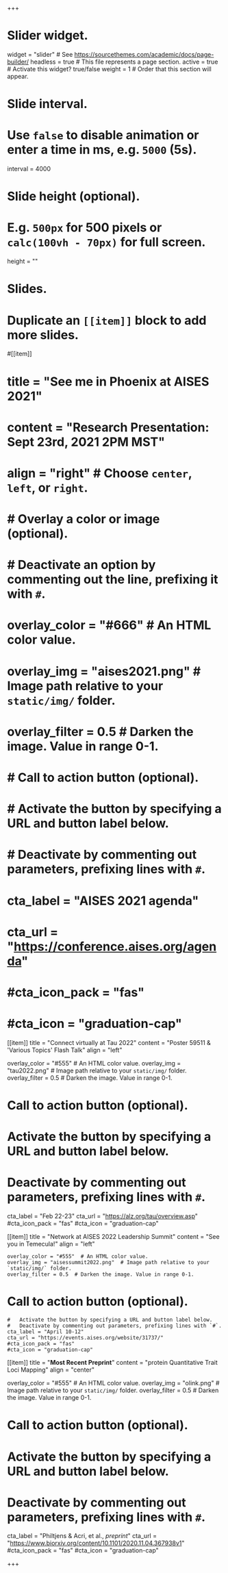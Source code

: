 +++
# Slider widget.
widget = "slider"  # See https://sourcethemes.com/academic/docs/page-builder/
headless = true  # This file represents a page section.
active = true  # Activate this widget? true/false
weight = 1  # Order that this section will appear.

# Slide interval.
# Use `false` to disable animation or enter a time in ms, e.g. `5000` (5s).
interval = 4000

# Slide height (optional).
# E.g. `500px` for 500 pixels or `calc(100vh - 70px)` for full screen.
height = ""

# Slides.
# Duplicate an `[[item]]` block to add more slides.
#[[item]]
#  title = "See me in Phoenix at AISES 2021"
#  content = "Research Presentation: Sept 23rd, 2021 2PM MST"
#  align = "right"  # Choose `center`, `left`, or `right`.
#
#  # Overlay a color or image (optional).
#  #   Deactivate an option by commenting out the line, prefixing it with `#`.
#  overlay_color = "#666"  # An HTML color value.
#  overlay_img = "aises2021.png"  # Image path relative to your `static/img/` folder.
#  overlay_filter = 0.5  # Darken the image. Value in range 0-1.
#
#  # Call to action button (optional).
#  #   Activate the button by specifying a URL and button label below.
#  #   Deactivate by commenting out parameters, prefixing lines with `#`.
#  cta_label = "AISES 2021 agenda"
#  cta_url = "https://conference.aises.org/agenda"
#  #cta_icon_pack = "fas"
#  #cta_icon = "graduation-cap"

[[item]]
  title = "Connect virtually at Tau 2022"
  content = "Poster 59511 & 'Various Topics' Flash Talk"
  align = "left"

  overlay_color = "#555"  # An HTML color value.
  overlay_img = "tau2022.png"  # Image path relative to your `static/img/` folder.
  overlay_filter = 0.5  # Darken the image. Value in range 0-1.

 # Call to action button (optional).
  #   Activate the button by specifying a URL and button label below.
  #   Deactivate by commenting out parameters, prefixing lines with `#`.
  cta_label = "Feb 22-23"
  cta_url = "https://alz.org/tau/overview.asp"
  #cta_icon_pack = "fas"
  #cta_icon = "graduation-cap"

  [[item]]
    title = "Network at AISES 2022 Leadership Summit"
    content = "See you in Temecula!"
    align = "left"

    overlay_color = "#555"  # An HTML color value.
    overlay_img = "aisessummit2022.png"  # Image path relative to your `static/img/` folder.
    overlay_filter = 0.5  # Darken the image. Value in range 0-1.

   # Call to action button (optional).
    #   Activate the button by specifying a URL and button label below.
    #   Deactivate by commenting out parameters, prefixing lines with `#`.
    cta_label = "April 10-12"
    cta_url = "https://events.aises.org/website/31737/"
    #cta_icon_pack = "fas"
    #cta_icon = "graduation-cap"

[[item]]
  title = "**Most Recent Preprint**"
  content = "protein Quantitative Trait Loci Mapping"
  align = "center"

  overlay_color = "#555"  # An HTML color value.
  overlay_img = "olink.png"  # Image path relative to your `static/img/` folder.
  overlay_filter = 0.5  # Darken the image. Value in range 0-1.

 # Call to action button (optional).
  #   Activate the button by specifying a URL and button label below.
  #   Deactivate by commenting out parameters, prefixing lines with `#`.
  cta_label = "Philtjens & Acri, et al., _preprint_"
  cta_url = "https://www.biorxiv.org/content/10.1101/2020.11.04.367938v1"
  #cta_icon_pack = "fas"
  #cta_icon = "graduation-cap"

+++
